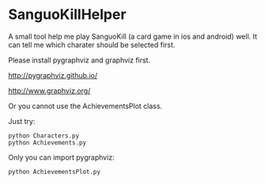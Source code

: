 SanguoKillHelper
================

A small tool help me play SanguoKill (a card game in ios and android) well. It can tell me which charater should be selected first. 

Please install pygraphviz and graphviz first.

http://pygraphviz.github.io/

http://www.graphviz.org/

Or you cannot use the AchievementsPlot class.

Just try:

	python Characters.py
	python Achievements.py
Only you can import pygraphviz:

	python AchievementsPlot.py
